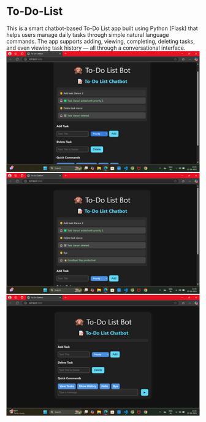 # To-Do-List
This is a smart chatbot-based To-Do List app built using Python (Flask) that helps users manage daily tasks through simple natural language commands. The app supports adding, viewing, completing, deleting tasks, and even viewing task history — all through a conversational interface.
![Image Alt](https://github.com/pallavi1828/To-Do-List/blob/84829e1e677dd28baccc767e14b886f6d1e845dd/Screenshot%20(10).png)
![Image Alt](https://github.com/pallavi1828/To-Do-List/blob/8fa3815bc1cb6bf002a127ebab650a008aaa60a6/Screenshot%20(12).png)
![Image Alt](https://github.com/pallavi1828/To-Do-List/blob/1bb5479440c4d91522029a3c4d4db138f57a3565/Screenshot%20(8).png)


